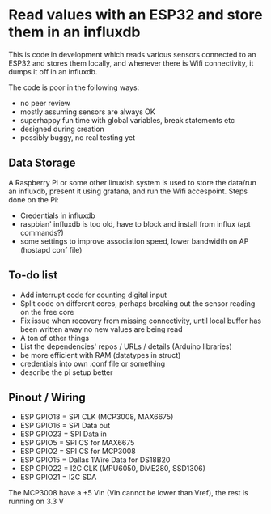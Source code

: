 # Read values with an ESP32 and store them in an influxdb

This is code in development which reads various sensors connected to an ESP32 and stores them locally, and whenever there is Wifi connectivity, it dumps it off in an influxdb.

The code is poor in the following ways:

* no peer review
* mostly assuming sensors are always OK
* superhappy fun time with global variables, break statements etc
* designed during creation
* possibly buggy, no real testing yet

## Data Storage

A Raspberry Pi or some other linuxish system is used to store the data/run an influxdb, present it using grafana, and run the Wifi accespoint.
Steps done on the Pi:

* Credentials in influxdb
* raspbian' influxdb is too old, have to block and install from influx (apt commands?)
* some settings to improve association speed, lower bandwidth on AP (hostapd conf file)

## To-do list

* Add interrupt code for counting digital input
* Split code on different cores, perhaps breaking out the sensor reading on the free core
* Fix issue when recovery from missing connectivity, until local buffer has been written away no new values are being read
* A ton of other things
* List the dependencies' repos / URLs / details (Arduino libraries)
* be more efficient with RAM (datatypes in struct)
* credentials into own .conf file or something
* describe the pi setup better

## Pinout / Wiring

* ESP GPIO18 = SPI CLK (MCP3008, MAX6675)
* ESP GPIO16 = SPI Data out
* ESP GPIO23 = SPI Data in
* ESP GPIO5  = SPI CS for MAX6675
* ESP GPIO2  = SPI CS for MCP3008
* ESP GPIO15 = Dallas 1Wire Data for DS18B20
* ESP GPIO22 = I2C CLK (MPU6050, DME280, SSD1306)
* ESP GPIO21 = I2C SDA

The MCP3008 have a +5 Vin (Vin cannot be lower than Vref), the rest is running on 3.3 V

